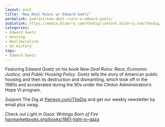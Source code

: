 ```yaml
---
layout: post
title: "New Deal Ruins w/ Edward Goetz"
permalink: podcast/new-deal-ruins-w-edward-goetz/
audiolink: https://media.blubrry.com/thedig/content.blubrry.com/thedig/The_Dig-EP_385-Goetz.mp3
categories:
- Edward Goetz
- Housing
- Neoliberalism
- US History
tags:
- Edward Goetz
---
```


Featuring Edward Goetz on his book *New Deal Ruins: Race, Economic Justice, and Public Housing Policy*. Goetz tells the story of American public housing and then its destruction and dismantling, which took off in the 1980s and accelerated during the 90s under the Clinton Administration’s Hope VI program.

Support The Dig at [Patreon.com/TheDig](http://Patreon.com/TheDig) and get our weekly newsletter by email plus swag.

Check out *Light in Gaza: Writings Born of Fire* [haymarketbooks.org/books/1861-light-in-gaza](http://haymarketbooks.org/books/1861-light-in-gaza)

